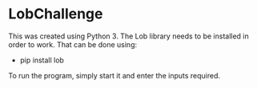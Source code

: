 # LobChallenge
This was created using Python 3. The Lob library needs to be installed in order to work. That can be done using:

- pip install lob

To run the program, simply start it and enter the inputs required.

